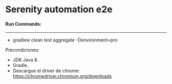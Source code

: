 # Serenity automation e2e

#### Run Commands:

--------

- gradlew clean test aggregate -Denvironment=pro

Precondiciones: 

- JDK Java 8.
- Gradle.
- Descargue el driver de chrome: https://chromedriver.chromium.org/downloads
